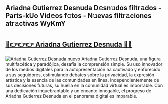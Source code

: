 ## Ariadna Gutierrez Desnuda D𝚎sn𝚞dos filtr𝚊dos - Parts-kUo Vid𝚎os f𝚘tos - N𝚞evas filtr𝚊ciones atr𝚊ctivas WyKmY

# <h2><a href="http://mbdhaw.tromn.icu/?c=Ariadna+Gutierrez+Desnuda">🔗👉👉👉 Ariadna Gutierrez Desnuda 🔗🔗</a></h2>

[![Ariadna Gutierrez Desnuda nuevo](https://i.imgur.com/pEAQMta.gif)](http://mbdhaw.tromn.icu/?c=Ariadna+Gutierrez+Desnuda)
Ariadna Gutierrez Desnuda, una figura multifacética y paradójica, desafía la comprensión simple. Su uso innovador de los medios digitales para la autopresentación ha cautivado y enfurecido a sus seguidores, estimulando debates sobre la privacidad, la expresión artística y la esencia de las comunidades en línea. Independientemente de sus decisiones futuras, su huella en la comunidad virtual es imborrable. Con una dedicación inquebrantable y un encanto innegable, el progreso de Ariadna Gutierrez Desnuda en el panorama digital es imparable.
